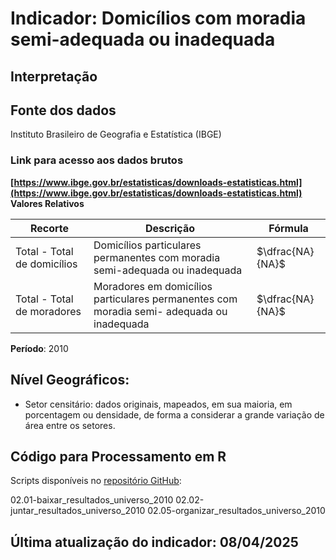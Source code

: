 # Indicador: Domicílios com moradia semi-adequada ou inadequada

## Interpretação


## Fonte dos dados
Instituto Brasileiro de Geografia e Estatística (IBGE)

### Link para acesso aos dados brutos
**[https://www.ibge.gov.br/estatisticas/downloads-estatisticas.html](https://www.ibge.gov.br/estatisticas/downloads-estatisticas.html)**
**Valores Relativos**

|Recorte|Descrição  |Fórmula
|--|--|--|
|Total - Total de domicílios|Domicílios particulares permanentes com moradia semi-adequada ou inadequada|$\dfrac{NA}{NA}$|
|Total - Total de moradores|Moradores em domicílios particulares permanentes com moradia semi- adequada ou inadequada|$\dfrac{NA}{NA}$|

**Período**: 2010

## Nível Geográficos:

 - Setor censitário: dados originais, mapeados, em sua maioria, em porcentagem ou densidade, de forma a considerar a grande variação de área entre os setores.

## Código para Processamento em R
Scripts disponíveis no [repositório GitHub](https://github.com/cem-usp/georedus):

02.01-baixar_resultados_universo_2010
02.02-juntar_resultados_universo_2010
02.05-organizar_resultados_universo_2010

## Última atualização do indicador: 08/04/2025
